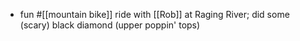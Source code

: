 - fun #[[mountain bike]] ride with [[Rob]] at Raging River; did some (scary) black diamond (upper poppin' tops)
